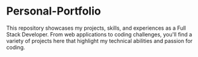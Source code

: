 # Personal-Portfolio
This repository showcases my projects, skills, and experiences as a Full Stack Developer. From web applications to coding challenges, you'll find a variety of projects here that highlight my technical abilities and passion for coding.
